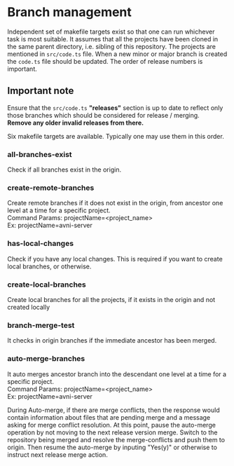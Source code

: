# Branch management
Independent set of makefile targets exist so that one can run whichever task is most suitable. It assumes that all the projects have been cloned in the same parent directory, i.e. sibling of this repository. The projects are mentioned in `src/code.ts` file. When a new minor or major branch is created the `code.ts` file should be updated. The order of release numbers is important.


## Important note

Ensure that the `src/code.ts` **"releases"** section is up to date to reflect only those branches which should be considered for release / merging.<br/>
**Remove any older invalid releases from there.**


Six makefile targets are available. Typically one may use them in this order.

### all-branches-exist
Check if all branches exist in the origin.

### create-remote-branches
Create remote branches if it does not exist in the origin, from ancestor one level at a time for a specific project.<br/>
Command Params: projectName=<project_name><br/>
Ex: projectName=avni-server

### has-local-changes
Check if you have any local changes. This is required if you want to create local branches, or otherwise.

### create-local-branches
Create local branches for all the projects, if it exists in the origin and not created locally

### branch-merge-test
It checks in origin branches if the immediate ancestor has been merged.

### auto-merge-branches
It auto merges ancestor branch into the descendant one level at a time for a specific project.<br/>
Command Params: projectName=<project_name><br/>
Ex: projectName=avni-server

During Auto-merge, if there are merge conflicts, then the response would contain information about files that are pending merge and a message asking for merge conflict resolution. At this point, pause the auto-merge operation by not moving to the next release version merge.
Switch to the repository being merged and resolve the merge-conflicts and push them to origin.
Then resume the auto-merge by inputing "Yes(y)" or otherwise to instruct next release merge action.


